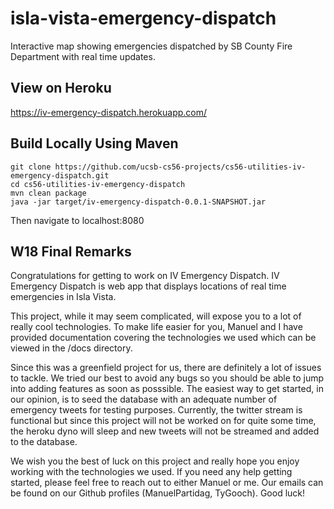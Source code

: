 # isla-vista-emergency-dispatch
Interactive map showing emergencies dispatched by SB County Fire Department with real time updates.

## View on Heroku
https://iv-emergency-dispatch.herokuapp.com/

## Build Locally Using Maven
```
git clone https://github.com/ucsb-cs56-projects/cs56-utilities-iv-emergency-dispatch.git
cd cs56-utilities-iv-emergency-dispatch
mvn clean package
java -jar target/iv-emergency-dispatch-0.0.1-SNAPSHOT.jar
```
Then navigate to localhost:8080

## W18 Final Remarks
Congratulations for getting to work on IV Emergency Dispatch. IV Emergency Dispatch is web app that displays locations of real time emergencies in Isla Vista.

This project, while it may seem complicated, will expose you to a lot of really cool technologies. To make life easier for you, Manuel and I have provided documentation covering the technologies we used which can be viewed in the /docs directory.

Since this was a greenfield project for us, there are definitely a lot of issues to tackle. We tried our best to avoid any bugs so you should be able to jump into adding features as soon as posssible. The easiest way to get started, in our opinion, is to seed the database with an adequate number of emergency tweets for testing purposes. Currently, the twitter stream is functional but since this project will not be worked on for quite some time, the heroku dyno will sleep and new tweets will not be streamed and added to the database.

We wish you the best of luck on this project and really hope you enjoy working with the technologies we used. If you need any help getting started, please feel free to reach out to either Manuel or me. Our emails can be found on our Github profiles (ManuelPartidag, TyGooch). Good luck!

[credentialsLink]: credentials.md